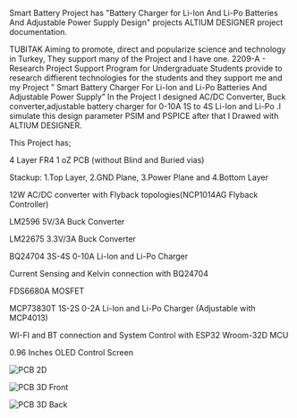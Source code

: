 Smart Battery Project has "Battery Charger for Li-Ion And Li-Po Batteries And Adjustable Power Supply Design" projects ALTIUM DESIGNER project documentation.

TUBITAK Aiming to promote, direct and popularize science and technology in Turkey, They support many of the Project and I have one. 2209-A - Research Project Support Program for Undergraduate Students provide to research diffierent technologies for the students and they support me and my Project ” Smart Battery Charger For Li-Ion and Li-Po Batteries And Adjustable Power Supply” In the Project I designed AC/DC Converter, Buck converter,adjustable battery charger for 0-10A 1S to 4S Li-Ion and Li-Po .I simulate this design parameter PSIM and PSPICE after that I Drawed with ALTIUM DESIGNER.

This Project has; 

4 Layer FR4 1 oZ PCB (without Blind and Buried vias)

Stackup: 1.Top Layer, 2.GND Plane, 3.Power Plane and 4.Bottom Layer

12W AC/DC converter with Flyback topologies(NCP1014AG Flyback Controller)

LM2596 5V/3A Buck Converter

LM22675 3.3V/3A Buck Converter 

BQ24704 3S-4S 0-10A Li-Ion and Li-Po Charger 

Current Sensing and Kelvin connection with BQ24704

FDS6680A MOSFET

MCP73830T 1S-2S 0-2A Li-Ion and Li-Po Charger (Adjustable with MCP4013)

WI-FI and BT connection and System Control with ESP32 Wroom-32D MCU 

0.96 Inches OLED Control Screen 

![PCB 2D](https://user-images.githubusercontent.com/67636340/138589157-cde70bc7-9953-45c6-9fa5-315a10809b0b.PNG)

![PCB 3D Front](https://user-images.githubusercontent.com/67636340/138589165-3296cbfc-25cd-4666-aae2-b4b6526a3af1.PNG)

![PCB 3D Back](https://user-images.githubusercontent.com/67636340/138589167-19716441-a29b-4878-aecb-33a37d61350f.PNG)
